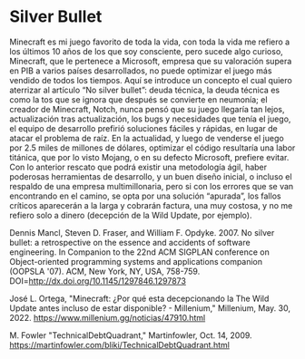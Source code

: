 # Silver Bullet
Minecraft es mi juego favorito de toda la vida, con toda la vida me refiero a los últimos 10 años de los que soy consciente, pero sucede algo curioso, Minecraft, que le pertenece a Microsoft, empresa que su valoración supera en PIB a varios países desarrollados, no puede optimizar el juego más vendido de todos los tiempos. Aquí se introduce un concepto el cual quiero aterrizar al artículo “No silver bullet”: deuda técnica, la deuda técnica es como la tos que se ignora que después se convierte en neumonía; el creador de Minecraft, Notch, nunca pensó que su juego llegaría tan lejos, actualización tras actualización, los bugs y necesidades que tenía el juego, el equipo de desarrollo prefirió soluciones fáciles y rápidas, en lugar de atacar el problema de raíz. En la actualidad, y luego de venderse el juego por 2.5 miles de millones de dólares, optimizar el código resultaría una labor titánica, que por lo visto Mojang, o en su defecto Microsoft, prefiere evitar. Con lo anterior rescato que podrá existir una metodología ágil, haber poderosas herramientas de desarrollo, y un buen diseño inicial, o incluso el respaldo de una empresa multimillonaria, pero si con los errores que se van encontrando en el camino, se opta por una solución “apurada”, los fallos críticos aparecerán a la larga y cobrarán factura, una muy costosa, y no me refiero solo a dinero (decepción de la Wild Update, por ejemplo).

Dennis Mancl, Steven D. Fraser, and William F. Opdyke. 2007. No silver bullet: a retrospective on the essence and accidents of software engineering. In Companion to the 22nd ACM SIGPLAN conference on Object-oriented programming systems and applications companion (OOPSLA '07). ACM, New York, NY, USA, 758-759. DOI=http://dx.doi.org/10.1145/1297846.1297873   

José L. Ortega, "Minecraft: ¿Por qué esta decepcionando la The Wild Update antes incluso de estar disponible? - Millenium,"   Millenium, May. 30, 2022. https://www.millenium.gg/noticias/47910.html 

M. Fowler "TechnicalDebtQuadrant,"   Martinfowler, Oct. 14, 2009. https://martinfowler.com/bliki/TechnicalDebtQuadrant.html 
